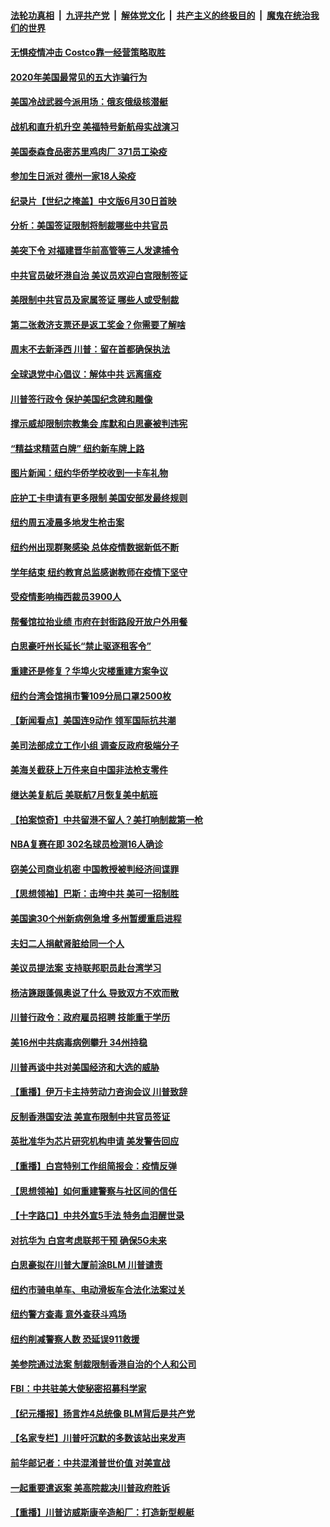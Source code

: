 ####  [法轮功真相](../../../../basic/blob/master/README.md?t=06281802) &nbsp;|&nbsp; [九评共产党](../../../../9ping.md/blob/master/README.md?t=06281802) &nbsp;|&nbsp; [解体党文化](../../../../jtdwh.md/blob/master/README.md?t=06281802)  &nbsp;|&nbsp; [共产主义的终极目的](../../../../gczydzjmd.md/blob/master/README.md?t=06281802) &nbsp;|&nbsp; [魔鬼在统治我们的世界](../../../../mgztzwmdsj.md/blob/master/README.md?t=06281802) 

#### [无惧疫情冲击 Costco靠一经营策略取胜](../pages/nsc412/n12208222.md?t=06281802) 

#### [2020年美国最常见的五大诈骗行为](../pages/nsc412/n12216881.md?t=06281802) 

#### [美国冷战武器今派用场：俄亥俄级核潜艇](../pages/nsc412/n12216507.md?t=06281802) 

#### [战机和直升机升空 美福特号新航母实战演习](../pages/nsc412/n12216326.md?t=06281802) 

#### [美国泰森食品密苏里鸡肉厂 371员工染疫](../pages/nsc412/n12216590.md?t=06281802) 

#### [参加生日派对 德州一家18人染疫](../pages/nsc412/n12216533.md?t=06281802) 

#### [纪录片【世纪之掩盖】中文版6月30日首映](../pages/nsc412/n12216557.md?t=06281802) 

#### [分析：美国签证限制将制裁哪些中共官员](../pages/nsc412/n12216563.md?t=06281802) 

#### [美突下令 对福建晋华前高管等三人发逮捕令](../pages/nsc412/n12216296.md?t=06281802) 

#### [中共官员破坏港自治 美议员欢迎白宫限制签证](../pages/nsc412/n12216313.md?t=06281802) 

#### [美限制中共官员及家属签证 哪些人或受制裁](../pages/nsc412/n12216208.md?t=06281802) 

#### [第二张救济支票还是返工奖金？你需要了解啥](../pages/nsc412/n12216185.md?t=06281802) 

#### [周末不去新泽西 川普：留在首都确保执法](../pages/nsc412/n12216075.md?t=06281802) 

#### [全球退党中心倡议：解体中共 远离瘟疫](../pages/nsc412/n12214964.md?t=06281802) 

#### [川普签行政令 保护美国纪念碑和雕像](../pages/nsc412/n12216036.md?t=06281802) 

#### [撑示威却限制宗教集会 库默和白思豪被判违宪](../pages/nsc412/n12215498.md?t=06281802) 

#### [“精益求精蓝白牌”  纽约新车牌上路](../pages/nsc412/n12215514.md?t=06281802) 

#### [图片新闻：纽约华侨学校收到一卡车礼物](../pages/nsc412/n12215479.md?t=06281802) 

#### [庇护工卡申请有更多限制 美国安部发最终规则](../pages/nsc412/n12215484.md?t=06281802) 

#### [纽约周五凌晨多地发生枪击案](../pages/nsc412/n12215489.md?t=06281802) 

#### [纽约州出现群聚感染  总体疫情数据新低不断](../pages/nsc412/n12215492.md?t=06281802) 

#### [学年结束   纽约教育总监感谢教师在疫情下坚守](../pages/nsc412/n12215495.md?t=06281802) 

#### [受疫情影响梅西裁员3900人](../pages/nsc412/n12215504.md?t=06281802) 

#### [帮餐馆拉抬业绩 市府在封街路段开放户外用餐](../pages/nsc412/n12215506.md?t=06281802) 

#### [白思豪吁州长延长“禁止驱逐租客令”](../pages/nsc412/n12215511.md?t=06281802) 

#### [重建还是修复？华埠火灾楼重建方案争议](../pages/nsc412/n12215517.md?t=06281802) 

#### [纽约台湾会馆捐市警109分局口罩2500枚](../pages/nsc412/n12215522.md?t=06281802) 

#### [【新闻看点】美国连9动作 领军国际抗共潮](../pages/nsc412/n12215121.md?t=06281802) 

#### [美司法部成立工作小组 调查反政府极端分子](../pages/nsc412/n12215788.md?t=06281802) 

#### [美海关截获上万件来自中国非法枪支零件](../pages/nsc412/n12215668.md?t=06281802) 

#### [继达美复航后 美联航7月恢复美中航班](../pages/nsc412/n12215347.md?t=06281802) 

#### [【拍案惊奇】中共留港不留人？美打响制裁第一枪](../pages/nsc412/n12215438.md?t=06281802) 

#### [NBA复赛在即  302名球员检测16人确诊](../pages/nsc412/n12215540.md?t=06281802) 

#### [窃美公司商业机密 中国教授被判经济间谍罪](../pages/nsc412/n12215195.md?t=06281802) 

#### [【思想领袖】巴斯：击垮中共 美可一招制胜](../pages/nsc412/n12033990.md?t=06281802) 

#### [美国逾30个州新病例急增 多州暂缓重启进程](../pages/nsc412/n12215188.md?t=06281802) 

#### [夫妇二人捐献肾脏给同一个人](../pages/nsc412/n12215205.md?t=06281802) 

#### [美议员提法案 支持联邦职员赴台湾学习](../pages/nsc412/n12215108.md?t=06281802) 

#### [杨洁篪跟蓬佩奥说了什么 导致双方不欢而散](../pages/nsc412/n12214937.md?t=06281802) 

#### [川普行政令：政府雇员招聘 技能重于学历](../pages/nsc412/n12214994.md?t=06281802) 

#### [美16州中共病毒病例攀升 34州持稳](../pages/nsc412/n12214832.md?t=06281802) 

#### [川普再谈中共对美国经济和大选的威胁](../pages/nsc412/n12214917.md?t=06281802) 

#### [【重播】伊万卡主持劳动力咨询会议 川普致辞](../pages/nsc412/n12214370.md?t=06281802) 

#### [反制香港国安法 美宣布限制中共官员签证](../pages/nsc412/n12214505.md?t=06281802) 

#### [英批准华为芯片研究机构申请 美发警告回应](../pages/nsc412/n12214643.md?t=06281802) 

#### [【重播】白宫特别工作组简报会：疫情反弹](../pages/nsc412/n12214278.md?t=06281802) 

#### [【思想领袖】如何重建警察与社区间的信任](../pages/nsc412/n12214218.md?t=06281802) 

#### [【十字路口】中共外宣5手法 特务血泪醒世录](../pages/nsc412/n12212915.md?t=06281802) 

#### [对抗华为 白宫考虑联邦干预 确保5G未来](../pages/nsc412/n12214112.md?t=06281802) 

#### [白思豪拟在川普大厦前涂BLM 川普谴责](../pages/nsc412/n12213221.md?t=06281802) 

#### [纽约市骑电单车、电动滑板车合法化法案过关](../pages/nsc412/n12213199.md?t=06281802) 

#### [纽约警方查毒 意外查获斗鸡场](../pages/nsc412/n12213204.md?t=06281802) 

#### [纽约削减警察人数 恐延误911救援](../pages/nsc412/n12213202.md?t=06281802) 

#### [美参院通过法案 制裁限制香港自治的个人和公司](../pages/nsc412/n12212374.md?t=06281802) 

#### [FBI：中共驻美大使秘密招募科学家](../pages/nsc412/n12212753.md?t=06281802) 

#### [【纪元播报】扬言炸4总统像 BLM背后是共产党](../pages/nsc412/n12212843.md?t=06281802) 

#### [【名家专栏】川普吁沉默的多数该站出来发声](../pages/nsc412/n12211866.md?t=06281802) 

#### [前华邮记者：中共混淆普世价值 对美宣战](../pages/nsc412/n12212701.md?t=06281802) 

#### [一起重要遣返案 美高院裁决川普政府胜诉](../pages/nsc412/n12212579.md?t=06281802) 

#### [【重播】川普访威斯康辛造船厂：打造新型舰艇](../pages/nsc412/n12212397.md?t=06281802) 

